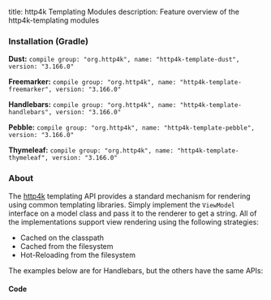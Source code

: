 title: http4k Templating Modules
description: Feature overview of the http4k-templating modules

### Installation (Gradle)
**Dust:** ```compile group: "org.http4k", name: "http4k-template-dust", version: "3.166.0"```

**Freemarker:** ```compile group: "org.http4k", name: "http4k-template-freemarker", version: "3.166.0"```

**Handlebars:** ```compile group: "org.http4k", name: "http4k-template-handlebars", version: "3.166.0"```

**Pebble:** ```compile group: "org.http4k", name: "http4k-template-pebble", version: "3.166.0"```

**Thymeleaf:** ```compile group: "org.http4k", name: "http4k-template-thymeleaf", version: "3.166.0"```

### About
The [http4k] templating API provides a standard mechanism for rendering using common templating libraries. Simply implement the `ViewModel` interface on a model class and pass it to the renderer to get a string. All of the implementations support view rendering using the following strategies:

* Cached on the classpath
* Cached from the filesystem
* Hot-Reloading from the filesystem

The examples below are for Handlebars, but the others have the same APIs:

#### Code  [<img class="octocat"/>](https://github.com/http4k/http4k/blob/master/src/docs/guide/modules/templating/example.kt)

 <script src="https://gist-it.appspot.com/https://github.com/http4k/http4k/blob/master/src/docs/guide/modules/templating/example.kt"></script>

[http4k]: https://http4k.org
